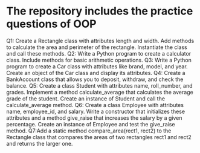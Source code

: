 # The repository includes the practice questions of OOP

Q1: Create a Rectangle class with attributes length and width. Add methods to calculate the area and perimeter of the rectangle. Instantiate the class and call these methods.
Q2: Write a Python program to create a calculator class. Include methods for basic arithmetic operations.
Q3: Write a Python program to create a Car class with attributes like brand, model, and year. Create an object of the Car class and display its attributes.
Q4: Create a BankAccount class that allows you to deposit, withdraw, and check the balance.
Q5: Create a class Student with attributes name, roll_number, and grades. Implement a method calculate_average that calculates the average grade of the student. Create an instance of Student and call the calculate_average method.
Q6:  Create a class Employee with attributes name, employee_id, and salary. Write a constructor that initializes these attributes and a method give_raise that increases the salary by a given percentage. Create an instance of Employee and test the give_raise method.
Q7:Add a static method compare_area(rect1, rect2) to the Rectangle class that compares the areas of two rectangles rect1 and rect2 and returns the larger one.